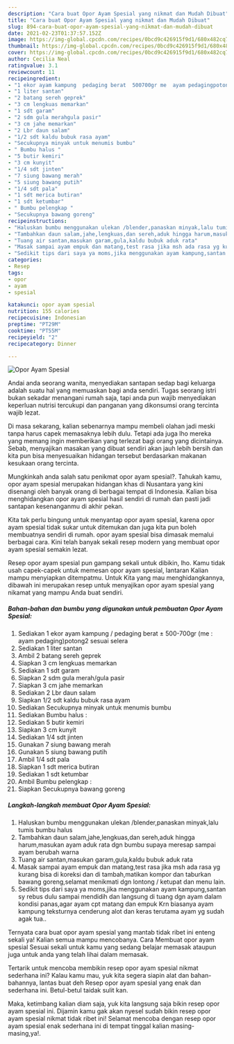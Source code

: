 ```yaml
---
description: "Cara buat Opor Ayam Spesial yang nikmat dan Mudah Dibuat"
title: "Cara buat Opor Ayam Spesial yang nikmat dan Mudah Dibuat"
slug: 894-cara-buat-opor-ayam-spesial-yang-nikmat-dan-mudah-dibuat
date: 2021-02-23T01:37:57.152Z
image: https://img-global.cpcdn.com/recipes/0bcd9c426915f9d1/680x482cq70/opor-ayam-spesial-foto-resep-utama.jpg
thumbnail: https://img-global.cpcdn.com/recipes/0bcd9c426915f9d1/680x482cq70/opor-ayam-spesial-foto-resep-utama.jpg
cover: https://img-global.cpcdn.com/recipes/0bcd9c426915f9d1/680x482cq70/opor-ayam-spesial-foto-resep-utama.jpg
author: Cecilia Neal
ratingvalue: 3.1
reviewcount: 11
recipeingredient:
- "1 ekor ayam kampung  pedaging berat  500700gr me  ayam pedagingpotong2 sesuai selera"
- "1 liter santan"
- "2 batang sereh geprek"
- "3 cm lengkuas memarkan"
- "1 sdt garam"
- "2 sdm gula merahgula pasir"
- "3 cm jahe memarkan"
- "2 Lbr daun salam"
- "1/2 sdt kaldu bubuk rasa ayam"
- "Secukupnya minyak untuk menumis bumbu"
- " Bumbu halus "
- "5 butir kemiri"
- "3 cm kunyit"
- "1/4 sdt jinten"
- "7 siung bawang merah"
- "5 siung bawang putih"
- "1/4 sdt pala"
- "1 sdt merica butiran"
- "1 sdt ketumbar"
- " Bumbu pelengkap "
- "Secukupnya bawang goreng"
recipeinstructions:
- "Haluskan bumbu menggunakan ulekan /blender,panaskan minyak,lalu tumis bumbu halus"
- "Tambahkan daun salam,jahe,lengkuas,dan sereh,aduk hingga harum,masukan ayam aduk rata dgn bumbu supaya meresap sampai ayam berubah warna"
- "Tuang air santan,masukan garam,gula,kaldu bubuk aduk rata"
- "Masak sampai ayam empuk dan matang,test rasa jika msh ada rasa yg kurang bisa di koreksi dan di tambah,matikan kompor dan taburkan bawang goreng,selamat menikmati dgn lontong / ketupat dan menu lain."
- "Sedikit tips dari saya ya moms,jika menggunakan ayam kampung,santan sy rebus dulu sampai mendidih dan langsung di tuang dgn ayam dalam kondisi panas,agar ayam cpt matang dan empuk Krn biasanya ayam kampung teksturnya cenderung alot dan keras terutama ayam yg sudah agak tua.."
categories:
- Resep
tags:
- opor
- ayam
- spesial

katakunci: opor ayam spesial 
nutrition: 155 calories
recipecuisine: Indonesian
preptime: "PT29M"
cooktime: "PT55M"
recipeyield: "2"
recipecategory: Dinner

---
```



![Opor Ayam Spesial](https://img-global.cpcdn.com/recipes/0bcd9c426915f9d1/680x482cq70/opor-ayam-spesial-foto-resep-utama.jpg)

Andai anda seorang wanita, menyediakan santapan sedap bagi keluarga adalah suatu hal yang memuaskan bagi anda sendiri. Tugas seorang istri bukan sekadar menangani rumah saja, tapi anda pun wajib menyediakan keperluan nutrisi tercukupi dan panganan yang dikonsumsi orang tercinta wajib lezat.

Di masa  sekarang, kalian sebenarnya mampu membeli olahan jadi meski tanpa harus capek memasaknya lebih dulu. Tetapi ada juga lho mereka yang memang ingin memberikan yang terlezat bagi orang yang dicintainya. Sebab, menyajikan masakan yang dibuat sendiri akan jauh lebih bersih dan kita pun bisa menyesuaikan hidangan tersebut berdasarkan makanan kesukaan orang tercinta. 



Mungkinkah anda salah satu penikmat opor ayam spesial?. Tahukah kamu, opor ayam spesial merupakan hidangan khas di Nusantara yang kini disenangi oleh banyak orang di berbagai tempat di Indonesia. Kalian bisa menghidangkan opor ayam spesial hasil sendiri di rumah dan pasti jadi santapan kesenanganmu di akhir pekan.

Kita tak perlu bingung untuk menyantap opor ayam spesial, karena opor ayam spesial tidak sukar untuk ditemukan dan juga kita pun boleh membuatnya sendiri di rumah. opor ayam spesial bisa dimasak memalui berbagai cara. Kini telah banyak sekali resep modern yang membuat opor ayam spesial semakin lezat.

Resep opor ayam spesial pun gampang sekali untuk dibikin, lho. Kamu tidak usah capek-capek untuk memesan opor ayam spesial, lantaran Kalian mampu menyiapkan ditempatmu. Untuk Kita yang mau menghidangkannya, dibawah ini merupakan resep untuk menyajikan opor ayam spesial yang nikamat yang mampu Anda buat sendiri.

<!--inarticleads1-->

##### Bahan-bahan dan bumbu yang digunakan untuk pembuatan Opor Ayam Spesial:

1. Sediakan 1 ekor ayam kampung / pedaging berat ± 500-700gr (me : ayam pedaging)potong2 sesuai selera
1. Sediakan 1 liter santan
1. Ambil 2 batang sereh geprek
1. Siapkan 3 cm lengkuas memarkan
1. Sediakan 1 sdt garam
1. Siapkan 2 sdm gula merah/gula pasir
1. Siapkan 3 cm jahe memarkan
1. Sediakan 2 Lbr daun salam
1. Siapkan 1/2 sdt kaldu bubuk rasa ayam
1. Sediakan Secukupnya minyak untuk menumis bumbu
1. Sediakan  Bumbu halus :
1. Sediakan 5 butir kemiri
1. Siapkan 3 cm kunyit
1. Sediakan 1/4 sdt jinten
1. Gunakan 7 siung bawang merah
1. Gunakan 5 siung bawang putih
1. Ambil 1/4 sdt pala
1. Siapkan 1 sdt merica butiran
1. Sediakan 1 sdt ketumbar
1. Ambil  Bumbu pelengkap :
1. Siapkan Secukupnya bawang goreng




<!--inarticleads2-->

##### Langkah-langkah membuat Opor Ayam Spesial:

1. Haluskan bumbu menggunakan ulekan /blender,panaskan minyak,lalu tumis bumbu halus
1. Tambahkan daun salam,jahe,lengkuas,dan sereh,aduk hingga harum,masukan ayam aduk rata dgn bumbu supaya meresap sampai ayam berubah warna
1. Tuang air santan,masukan garam,gula,kaldu bubuk aduk rata
1. Masak sampai ayam empuk dan matang,test rasa jika msh ada rasa yg kurang bisa di koreksi dan di tambah,matikan kompor dan taburkan bawang goreng,selamat menikmati dgn lontong / ketupat dan menu lain.
1. Sedikit tips dari saya ya moms,jika menggunakan ayam kampung,santan sy rebus dulu sampai mendidih dan langsung di tuang dgn ayam dalam kondisi panas,agar ayam cpt matang dan empuk Krn biasanya ayam kampung teksturnya cenderung alot dan keras terutama ayam yg sudah agak tua..




Ternyata cara buat opor ayam spesial yang mantab tidak ribet ini enteng sekali ya! Kalian semua mampu mencobanya. Cara Membuat opor ayam spesial Sesuai sekali untuk kamu yang sedang belajar memasak ataupun juga untuk anda yang telah lihai dalam memasak.

Tertarik untuk mencoba membikin resep opor ayam spesial nikmat sederhana ini? Kalau kamu mau, yuk kita segera siapin alat dan bahan-bahannya, lantas buat deh Resep opor ayam spesial yang enak dan sederhana ini. Betul-betul taidak sulit kan. 

Maka, ketimbang kalian diam saja, yuk kita langsung saja bikin resep opor ayam spesial ini. Dijamin kamu gak akan nyesel sudah bikin resep opor ayam spesial nikmat tidak ribet ini! Selamat mencoba dengan resep opor ayam spesial enak sederhana ini di tempat tinggal kalian masing-masing,ya!.

